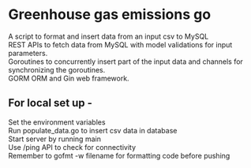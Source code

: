 # Greenhouse gas emissions go
A script to format and insert data from an input csv to MySQL <br>
REST APIs to fetch data from MySQL with model validations for input parameters. <br>
Goroutines to concurrently insert part of the input data and channels for synchronizing the goroutines. <br>
GORM ORM and Gin web framework. <br>

## For local set up -
Set the environment variables<br>
Run populate_data.go to insert csv data in database <br>
Start server by running main <br>
Use /ping API to check for connectivity <br>
Remember to gofmt -w filename for formatting code before pushing
